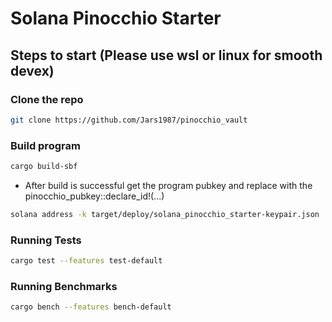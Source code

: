 # Solana Pinocchio Starter

## Steps to start (Please use wsl or linux for smooth devex)

### Clone the repo

```bash
git clone https://github.com/Jars1987/pinocchio_vault
```
### Build program

```bash
cargo build-sbf
```

- After build is successful get the program pubkey and replace with the pinocchio_pubkey::declare_id!(...)

```bash
solana address -k target/deploy/solana_pinocchio_starter-keypair.json
```

### Running Tests

```bash
cargo test --features test-default
```

### Running Benchmarks

```bash
cargo bench --features bench-default
```
